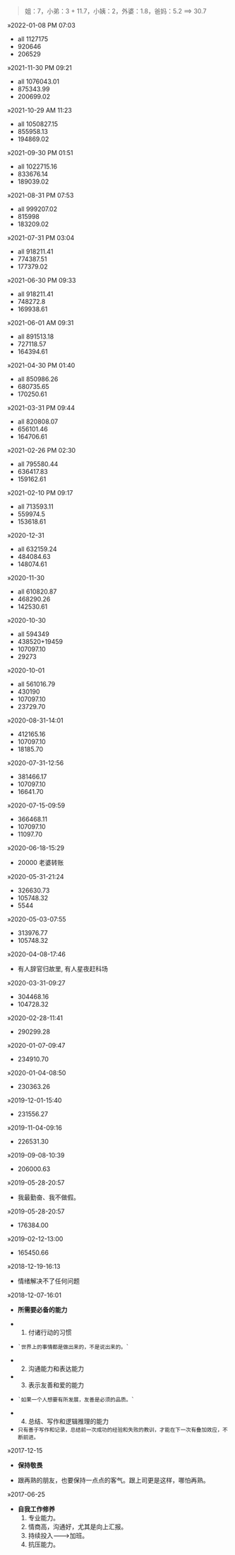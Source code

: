 > 姐：7，小弟：3 + 11.7，小姨：2，外婆：1.8，爸妈：5.2 ==> 30.7 

&raquo;2022-01-08 PM 07:03
- all 1127175
- 920646
- 206529

&raquo;2021-11-30 PM 09:21
- all 1076043.01
- 875343.99
- 200699.02

&raquo;2021-10-29 AM 11:23
- all 1050827.15
- 855958.13
- 194869.02

&raquo;2021-09-30 PM 01:51
- all 1022715.16
- 833676.14
- 189039.02

&raquo;2021-08-31 PM 07:53
- all 999207.02
- 815998
- 183209.02

&raquo;2021-07-31 PM 03:04
- all 918211.41
- 774387.51
- 177379.02

&raquo;2021-06-30 PM 09:33
- all 918211.41
- 748272.8
- 169938.61

&raquo;2021-06-01 AM 09:31
- all 891513.18
- 727118.57
- 164394.61

&raquo;2021-04-30 PM 01:40
- all 850986.26
- 680735.65
- 170250.61

&raquo;2021-03-31 PM 09:44
- all 820808.07
- 656101.46
- 164706.61

&raquo;2021-02-26 PM 02:30
- all 795580.44
- 636417.83
- 159162.61

&raquo;2021-02-10 PM 09:17
- all 713593.11
- 559974.5
- 153618.61

&raquo;2020-12-31
- all 632159.24
- 484084.63
- 148074.61

&raquo;2020-11-30
- all 610820.87
- 468290.26
- 142530.61

&raquo;2020-10-30
- all 594349
- 438520+19459
- 107097.10
- 29273

&raquo;2020-10-01
- all 561016.79
- 430190
- 107097.10
- 23729.70

&raquo;2020-08-31-14:01
- 412165.16
- 107097.10
- 18185.70

&raquo;2020-07-31-12:56
- 381466.17
- 107097.10
- 16641.70

&raquo;2020-07-15-09:59
- 366468.11
- 107097.10
- 11097.70

&raquo;2020-06-18-15:29
- 20000 老婆转账

&raquo;2020-05-31-21:24
- 326630.73
- 105748.32
- 5544

&raquo;2020-05-03-07:55
- 313976.77
- 105748.32

&raquo;2020-04-08-17:46
- 有人辞官归故里, 有人星夜赶科场

&raquo;2020-03-31-09:27
- 304468.16
- 104728.32

&raquo;2020-02-28-11:41
- 290299.28

&raquo;2020-01-07-09:47
- 234910.70

&raquo;2020-01-04-08:50
- 230363.26

&raquo;2019-12-01-15:40
- 231556.27

&raquo;2019-11-04-09:16
- 226531.30

&raquo;2019-09-08-10:39
- 206000.63

&raquo;2019-05-28-20:57
- 我最勤奋、我不做假。

&raquo;2019-05-28-20:57
- 176384.00

&raquo;2019-02-12-13:00
- 165450.66

&raquo;2018-12-19-16:13
- 情绪解决不了任何问题

&raquo;2018-12-07-16:01
+ **所需要必备的能力**
- 1. 付诸行动的习惯 
-     `世界上的事情都是做出来的，不是说出来的。`
- 2. 沟通能力和表达能力 
- 3. 表示友善和爱的能力 
-     `如果一个人想要有所发展，友善是必须的品质。`
- 4. 总结、写作和逻辑推理的能力
- `只有善于写作和记录，总结前一次成功的经验和失败的教训，才能在下一次有叠加效应，不断前进。`

&raquo;2017-12-15

+ **保持敬畏**
- 跟再熟的朋友，也要保持一点点的客气。跟上司更是这样，哪怕再熟。

&raquo;2017-06-25

+ **自我工作修养**
  1. 专业能力。
  2. 情商高，沟通好，尤其是向上汇报。
  3. 持续投入--->加班。
  4. 抗压能力。

